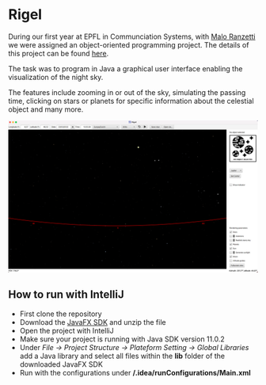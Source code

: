 # Rigel

During our first year at EPFL in Communciation Systems, with [Malo Ranzetti](https://github.com/mrztti) 
we were assigned an
object-oriented programming project. The details of this project 
can be found [here](https://cs108.epfl.ch/archive/20/archive.html).

The task was to program in Java a graphical user interface
enabling the visualization of the night sky. 

The features include zooming in or out of the sky, simulating the passing time,
clicking on stars or planets for specific information about the celestial object
and many more.

![Rigel](assets/images/Rigel.png)


## How to run with IntelliJ

- First clone the repository
- Download the [JavaFX SDK](https://gluonhq.com/products/javafx/) and unzip the file
- Open the project with IntelliJ
- Make sure your project is running with Java SDK version 11.0.2
- Under *File -> Project Structure -> Plateform Setting -> Global Libraries*
add a Java library and select all files within the **lib** folder of the downloaded JavaFX SDK
- Run with the configurations under **/.idea/runConfigurations/Main.xml**

